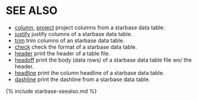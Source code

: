 SEE ALSO
========

- [column,](column,.html) [project](project.html) project columns from a starbase data table.
- [justify](justify.html) justify columns of a starbase data table.
- [trim](trim.html) trim columns of an starbase data table.
- [check](check.html) check the format of a starbase data table.
- [header](header.html) print the header of a table file.
- [headoff](headoff.html) print the body (data rows) of a starbase data table file wo/ the header.
- [headline](headline.html) print the column headline of a starbase data table.
- [dashline](dashline.html) print the dashline from a starbase data table.


{% include starbase-seealso.md %}
